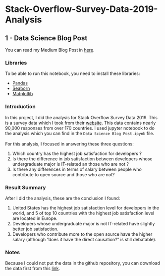# Stack-Overflow-Survey-Data-2019-Analysis

## 1 - Data Science Blog Post
You can read my Medium Blog Post in [here](https://medium.com/@bcsf14.28/top-countries-for-programmers-analysis-on-stack-overflow-survey-data-2019-5c7382307532).

### Libraries
To be able to run this notebook, you need to install these libraries:
- [Pandas](https://github.com/pandas-dev/pandas)
- [Seaborn](https://github.com/mwaskom/seaborn)
- [Matplotlib](https://github.com/matplotlib/matplotlib)

### Introduction
In this project, I did the analysis for Stack Overflow Survey Data 2019. This is a survey data which I took from their [website](https://insights.stackoverflow.com/survey). This data contains nearly 90,000 responses from over 170 countries. I used jupyter notebook to do the analysis which you can find in the `Data Science Blog Post.ipynb` file.
<br>
<br>
For this analysis, I focused in answering these three questions:
1. Which country has the highest job satisfaction for developers ?
2. Is there the difference in job satisfaction between developers whose undergraduate major is IT-related an those who are not ?
3. Is there any differences in terms of salary between people who contribute to open source and those who are not?

### Result Summary
After I did the analysis, these are the conclusion I found:
1. United States has the highest job satisfaction level for developers in the world, and 5 of top 10 countries with the highest job satisfaction level are located in Europe.
2. Developers whose undergraduate major is not IT-related have slightly better job satisfaction.
3. Developers who contribute more to the open source have the higher salary (although ”does it have the direct causation?” is still debatable).

### Notes
Because I could not put the data in the github repository, you can download the data first from this [link](https://insights.stackoverflow.com/survey).
